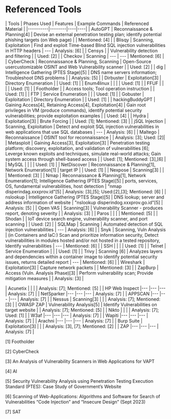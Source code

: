 # Referenced Tools

| Tools				| Phases Used																						| Features 																													| Example Commands	| Referenced Material |
|----------|--------|----|----|
| AutoGPT			| Reconnaissance & Planning[4]																		| Devise an external penetration testing plan; identify potential phishing targets (on Web page)							| 											| Mentioned: [4]	| 
| Blisqy			| Scanning, Exploitation																			| Find and exploit Time-based Blind SQL injection vulnerabilities in HTTP headers											| ---										| Analysis: [6]	| 
| Censys			|																									| Vulnerability detection and filtering													 									| 											| Used: [2]	| 
| Checkov			| Scanning																							| --- 																														| --- 										| Mentioned: [6]	| 
| CyberCheck		| Reconnaissance & Planning, Scanning																| Open-Source usercustomizable OSINT and Web Vulnerability scanner													 		| 											| Used: [2]	| 
| dig				| Intelligence Gathering (PTES Stage)[5]															| DNS name servers information; Troubleshoot DNS problems																	| 											| Analysis: [5]	| 
| Dirbuster			| Exploitation[3]																					| Directory Enumeration																										| 											| Used: [1]	| 
| Enum4linux		|																									| 																															| 											| Used: [1]	| 
| FFUF				|																									| 																															| 											| Used: [1]	| 
| Footholder		|																									| Access tools; Tool operation instruction																		 			| 											| Used: [1]	| 
| FTP				| Service Enumeration																				| 																															| 											| Used: [1]	| 
| Gobuster			| Exploitation																						| Directory Enumeration																										| 											| Used: [1]	| 
| hackingBuddyGPT	| Gaining Access[4], Retaining Access[4], Exploitation[4] 											| Gain root privileges in VM (produce commands), identify potential security vulnerabilities; provide exploitation examples | 											| Used: [4]	| 
| Hydra				| Exploitation[3]																					| Brute Forcing																												| 											| Used: [1]; Mentioned: [3]	| 
| jSQL Injection	| Scanning, Exploitation																			| Detect and exploit SQL injection vulnerabilities in web applications that use SQL databases								| ---										| Analysis: [6]	| 
| Maltego			| Reconnaissance																					| OSINT tool for reconnaissance													 											| 											| Analysis: [3]; Used: [2]|
| Metasploit 		| Gaining Access[3], Exploitation[3]																| Penetration testing platform; discovery, exploitation, and validation of vulnerabilities [6]; Leverge known exploits and techniques, simulate real-world attacks; Gain system access through shell-based access																				| 											| Used: [1]; Mentioned: [3],[6]	|
| MySQL				|																									| 																															| 											| Used: [1]	| 
| NetDiscover 		| Reconnaissance & Planning[1], Network Enumeration[1] 												| target IP 																												| 											| Used: [1] 	|
| Nexpose			| Scanning[3]																						| 																															| 											| Mentioned: [3]	| 
| Nmap 				| Reconnaissance & Planning[1], Network Enumeration[1]; Intelligence Gathering (PTES Stage)[5]		| ports, services, OS, fundamental vulnerabilities, host detection 															| "nmap disperindag.xxxprov.id"[5] 			| Analysis: [3],[5]; Used:[2],[3]; Mentioned: [6] 	|
| nslookup			| Intelligence Gathering (PTES Stage)[5]															| DNS lookup; server and address information of website																		| "nslookup disperindog.xxxprov.go.id"[5] 	| Analysis: [5]	| 
| Open VAS			| Scanning[3]																						| Vulnerability Scanner - produces report, denoting severity																| 											| Analysis: [3]	| 
| Paros				| 																									| 																															| 											| Mentioned: [5]	| 
| Shodan			|																									| IoT device search engine, vulnerability scanner, and port scanning													 	| 											| Used: [2]	| 
| SQLMap			| Scanning																							| Automated detection of SQL injection vulnerabilities																		| ---										| Analysis: [6]	| 
| Snyk				| Scanning, Vuln Analysis																			| (in Containers and IaC:) Scan and prioritize information security, Detect vulnerabilities in modules hosted and/or not hosted in a tested repository, Identify vulnerabilities		| ---										| Mentioned: [6]	| 
| SSH				|																									| 																															| 											| Used: [1]	| 
| Telnet			| Service Enumeration																				| 																															| 											| Used: [1]	| 
| Trivy				| Scanning [6]																						| Analyzes layers and dependencies within a container image to identify potential security issues, returns detailed report	| ---										| Mentioned: [6]	| 
| Wireshark			| Exploitation[3]																					| Capture network packets																									| 											| Mentioned: [3]	| 
| ZapBurp			| Access (Vuln. Analysis Phase)[3]																	| Perform vulnerability scan; Provide mitigation measures 																	| 											| Analysis: [3]	| 

| Acunetix			| 																									| 																															| 											| Analysis: [7]; Mentioned: [5]	| 
| HP Web Inspect	|---																								|---  																														|--- 										| Analysis: [7]	| 
| NetSparker		|---																								|---  																														|--- 										| Analysis: [7]	| 
| APPSCAN			|---																								|---  																														|--- 										| Analysis: [7]	| 
| Nessus			| Scanning[3]																						| 																															| 											| Analysis: [7]; Mentioned: [3]	| 
| OWASP ZAP			| Vulnerability Analysis[5]																			| Identify Vulnerabilities on target website													 							| 											| Analysis: [7]; Mentioned: [5]	| 
| Nikto				|																									| 																															| 											| Analysis: [7]; Used: [1]	| 
| W3af				|---																								|---  																														|--- 										| Analysis: [7]	| 
| Wapiti			|---																								|---  																														|--- 										| Analysis: [7]	| 
| Arachni			|---																								|---  																														|--- 										| Analysis: [7]	| 
| Burp Suite		| Exploitation[3]																					| 																															| 											| Analysis: [3], [7]; Mentioned: [2]	| 
| ZAP				|---																								|---  																														|--- 										| Analysis: [7]	| 



[1] Footholder

[2] CyberCheck

[3] An Analysis of Vulnerability Scanners in Web Applications for VAPT

[4] AI

[5] Security Vulnerability Analysis using Penetration Testing Execution Standard (PTES): Case Study of Government’s Website

[6] Scanning of Web-Applications: Algorithms and Software for Search of Vulnerabilities “Code Injection” and “Insecure Design” (Sept 2023)

[7] SAT